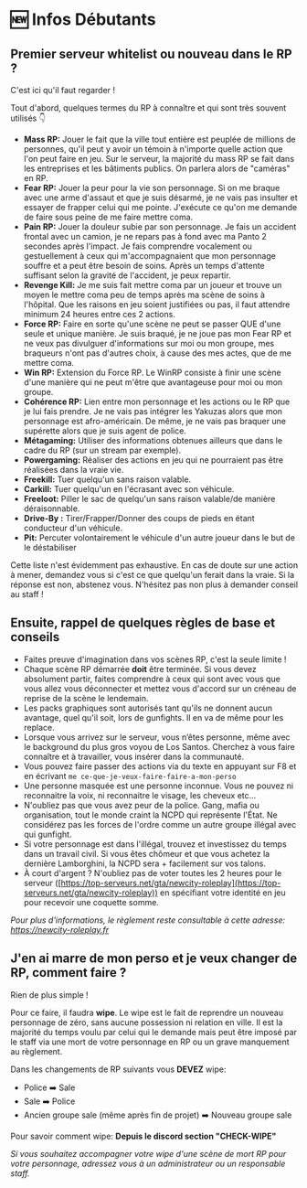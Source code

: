 # 🆕 Infos Débutants

## Premier serveur whitelist ou nouveau dans le RP ?

C'est ici qu'il faut regarder !

Tout d'abord, quelques termes du RP à connaître et qui sont très souvent utilisés 👇

* **Mass RP:** Jouer le fait que la ville tout entière est peuplée de millions de personnes, qu'il peut y avoir un témoin à n'importe quelle action que l'on peut faire en jeu. Sur le serveur, la majorité du mass RP se fait dans les entreprises et les bâtiments publics. On parlera alors de "caméras" en RP.
* **Fear RP:** Jouer la peur pour la vie son personnage. Si on me braque avec une arme d'assaut et que je suis désarmé, je ne vais pas insulter et essayer de frapper celui qui me pointe. J'exécute ce qu'on me demande de faire sous peine de me faire mettre coma.
* **Pain RP:** Jouer la douleur subie par son personnage. Je fais un accident frontal avec un camion, je ne repars pas à fond avec ma Panto 2 secondes après l'impact. Je fais comprendre vocalement ou gestuellement à ceux qui m'accompagnaient que mon personnage souffre et a peut être besoin de soins. Après un temps d'attente suffisant selon la gravité de l'accident, je peux repartir.
* **Revenge Kill:** Je me suis fait mettre coma par un joueur et trouve un moyen le mettre coma peu de temps après ma scène de soins à l'hôpital. Que les raisons en jeu soient justifiées ou pas, il faut attendre minimum 24 heures entre ces 2 actions.
* **Force RP:** Faire en sorte qu'une scène ne peut se passer QUE d'une seule et unique manière. Je suis braqué, je ne joue pas mon Fear RP et ne veux pas divulguer d'informations sur moi ou mon groupe, mes braqueurs n'ont pas d'autres choix, à cause des mes actes, que de me mettre coma.
* **Win RP:** Extension du Force RP. Le WinRP consiste à finir une scène d'une manière qui ne peut m'être que avantageuse pour moi ou mon groupe.
* **Cohérence RP:** Lien entre mon personnage et les actions ou le RP que je lui fais prendre. Je ne vais pas intégrer les Yakuzas alors que mon personnage est afro-américain. De même, je ne vais pas braquer une supérette alors que je suis agent de police.
* **Métagaming:** Utiliser des informations obtenues ailleurs que dans le cadre du RP (sur un stream par exemple).
* **Powergaming:** Réaliser des actions en jeu qui ne pourraient pas être réalisées dans la vraie vie.
* **Freekill:** Tuer quelqu'un sans raison valable.
* **Carkill:** Tuer quelqu'un en l'écrasant avec son véhicule.
* **Freeloot:** Piller le sac de quelqu'un sans raison valable/de manière déraisonnable.
* **Drive-By :** Tirer/Frapper/Donner des coups de pieds en étant conducteur d'un véhicule.
* **Pit:** Percuter volontairement le véhicule d'un autre joueur dans le but de le déstabiliser

Cette liste n'est évidemment pas exhaustive. En cas de doute sur une action à mener, demandez vous si c'est ce que quelqu'un ferait dans la vraie. Si la réponse est non, abstenez vous. N'hésitez pas non plus à demander conseil au staff !



## Ensuite, rappel de quelques règles de base et conseils

* Faites preuve d'imagination dans vos scènes RP, c'est la seule limite !
* Chaque scène RP démarrée **doit** être terminée. Si vous devez absolument partir, faites comprendre à ceux qui sont avec vous que vous allez vous déconnecter et mettez vous d'accord sur un créneau de reprise de la scène le lendemain.
* Les packs graphiques sont autorisés tant qu'ils ne donnent aucun avantage, quel qu'il soit, lors de gunfights. Il en va de même pour les replace.
* Lorsque vous arrivez sur le serveur, vous n’êtes personne, même avec le background du plus gros voyou de Los Santos. Cherchez à vous faire connaître et à travailler, vous insérer dans la communauté.
* Vous pouvez faire passer des actions via du texte en appuyant sur F8 et en écrivant `me ce-que-je-veux-faire-faire-a-mon-perso`
* Une personne masquée est une personne inconnue. Vous ne pouvez ni reconnaitre la voix, ni reconnaitre le visage, les cheveux etc...
* N'oubliez pas que vous avez peur de la police. Gang, mafia ou organisation, tout le monde craint la NCPD qui représente l'État. Ne considérez pas les forces de l'ordre comme un autre groupe illégal avec qui gunfight.
* Si votre personnage est dans l'illégal, trouvez et investissez du temps dans un travail civil. Si vous êtes chômeur et que vous achetez la dernière Lamborghini, la NCPD sera + facilement sur vos talons.
* À court d'argent ? N'oubliez pas de voter toutes les 2 heures pour le serveur ([https://top-serveurs.net/gta/newcity-roleplay](https://top-serveurs.net/gta/newcity-roleplay)) en spécifiant votre identité en jeu pour recevoir une coquette somme.

_Pour plus d'informations, le règlement reste consultable à cette adresse:_ [_https://newcity-roleplay.fr_](https://newcity-roleplay.fr)



## J'en ai marre de mon perso et je veux changer de RP, comment faire ?

Rien de plus simple !

Pour ce faire, il faudra **wipe**. Le wipe est le fait de reprendre un nouveau personnage de zéro, sans aucune possession ni relation en ville. Il est la majorité du temps voulu par celui qui le demande mais peut être imposé par le staff via une mort de votre personnage en RP ou un grave manquement au règlement.

Dans les changements de RP suivants vous **DEVEZ** wipe:

* Police ➡️ Sale
* Sale ➡️ Police
* Ancien groupe sale (même après fin de projet) ➡️ Nouveau groupe sale

Pour savoir comment wipe: **Depuis le discord section "CHECK-WIPE"**

_Si vous souhaitez accompagner votre wipe d'une scène de mort RP pour votre personnage, adressez vous à un administrateur ou un responsable staff._
